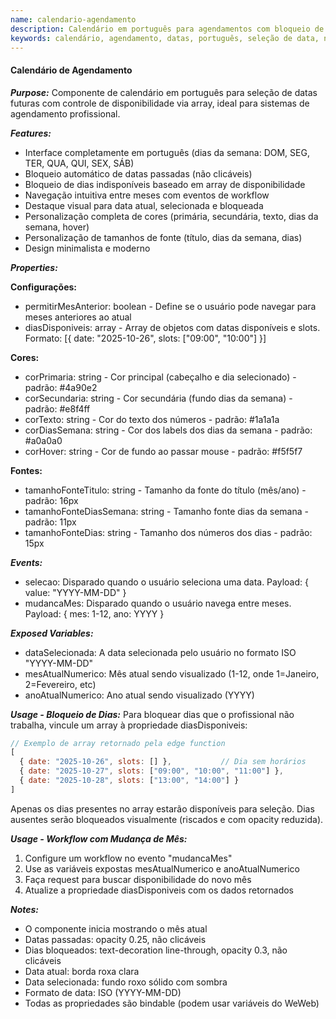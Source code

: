 ```yaml
---
name: calendario-agendamento
description: Calendário em português para agendamentos com bloqueio de dias indisponíveis e personalização completa de cores e fontes.
keywords: calendário, agendamento, datas, português, seleção de data, navegação de meses, disponibilidade, slots
---
```


#### Calendário de Agendamento

***Purpose:***
Componente de calendário em português para seleção de datas futuras com controle de disponibilidade via array, ideal para sistemas de agendamento profissional.

***Features:***
- Interface completamente em português (dias da semana: DOM, SEG, TER, QUA, QUI, SEX, SÁB)
- Bloqueio automático de datas passadas (não clicáveis)
- Bloqueio de dias indisponíveis baseado em array de disponibilidade
- Navegação intuitiva entre meses com eventos de workflow
- Destaque visual para data atual, selecionada e bloqueada
- Personalização completa de cores (primária, secundária, texto, dias da semana, hover)
- Personalização de tamanhos de fonte (título, dias da semana, dias)
- Design minimalista e moderno

***Properties:***

**Configurações:**
- permitirMesAnterior: boolean - Define se o usuário pode navegar para meses anteriores ao atual
- diasDisponiveis: array - Array de objetos com datas disponíveis e slots. Formato: [{ date: "2025-10-26", slots: ["09:00", "10:00"] }]

**Cores:**
- corPrimaria: string - Cor principal (cabeçalho e dia selecionado) - padrão: #4a90e2
- corSecundaria: string - Cor secundária (fundo dias da semana) - padrão: #e8f4ff
- corTexto: string - Cor do texto dos números - padrão: #1a1a1a
- corDiasSemana: string - Cor dos labels dos dias da semana - padrão: #a0a0a0
- corHover: string - Cor de fundo ao passar mouse - padrão: #f5f5f7

**Fontes:**
- tamanhoFonteTitulo: string - Tamanho da fonte do título (mês/ano) - padrão: 16px
- tamanhoFonteDiasSemana: string - Tamanho fonte dias da semana - padrão: 11px
- tamanhoFonteDias: string - Tamanho dos números dos dias - padrão: 15px

***Events:***
- selecao: Disparado quando o usuário seleciona uma data. Payload: { value: "YYYY-MM-DD" }
- mudancaMes: Disparado quando o usuário navega entre meses. Payload: { mes: 1-12, ano: YYYY }

***Exposed Variables:***
- dataSelecionada: A data selecionada pelo usuário no formato ISO "YYYY-MM-DD"
- mesAtualNumerico: Mês atual sendo visualizado (1-12, onde 1=Janeiro, 2=Fevereiro, etc)
- anoAtualNumerico: Ano atual sendo visualizado (YYYY)

***Usage - Bloqueio de Dias:***
Para bloquear dias que o profissional não trabalha, vincule um array à propriedade diasDisponiveis:
```javascript
// Exemplo de array retornado pela edge function
[
  { date: "2025-10-26", slots: [] },           // Dia sem horários
  { date: "2025-10-27", slots: ["09:00", "10:00", "11:00"] },
  { date: "2025-10-28", slots: ["13:00", "14:00"] }
]
```
Apenas os dias presentes no array estarão disponíveis para seleção. Dias ausentes serão bloqueados visualmente (riscados e com opacity reduzida).

***Usage - Workflow com Mudança de Mês:***
1. Configure um workflow no evento "mudancaMes"
2. Use as variáveis expostas mesAtualNumerico e anoAtualNumerico
3. Faça request para buscar disponibilidade do novo mês
4. Atualize a propriedade diasDisponiveis com os dados retornados

***Notes:***
- O componente inicia mostrando o mês atual
- Datas passadas: opacity 0.25, não clicáveis
- Dias bloqueados: text-decoration line-through, opacity 0.3, não clicáveis
- Data atual: borda roxa clara
- Data selecionada: fundo roxo sólido com sombra
- Formato de data: ISO (YYYY-MM-DD)
- Todas as propriedades são bindable (podem usar variáveis do WeWeb)